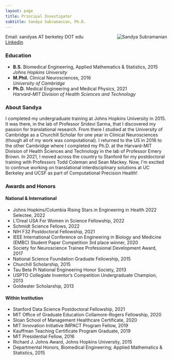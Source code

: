 ```yaml
---
layout: page
title: Principal Investigator
subtitle: Sandya Subramanian, Ph.D.
---
```


<img src="/assets/img/20220609_0469_SSubramanian_cropped.jpg"
style="float: right; margin-left: 2em;"
srcset="/assets/img/20220609_0469_SSubramanian_cropped.jpg 4124w, /assets/img/Ssubramanian_2000.jpg 2000w, /assets/img/Ssubramanian_1000.jpg 1000w, /assets/img/Ssubramanian_720.jpg 720w, /assets/img/SSubramanian_crop.jpg 500w, /assets/img/Ssubramanian_150.jpg 150w"
sizes="(min-width: 1501px) calc(25vw - 20px), ((min-width: 1101px) and (max-width: 1500px)) calc(30vw - 20px), ((min-width: 651px) and (max-width: 1100px)) calc(33vw - 20px), ((min-width: 300px) and (max-width: 650px)) calc(40vw - 20px), 150px"
alt="Sandya Subramanian">

Email: sandyas AT berkeley DOT edu\
[Linkedin](https://www.linkedin.com/in/sandya-subramanian/)

### Education
  - **B.S.** Biomedical Engineering, Applied Mathematics & Statistics, 2015\
    *Johns Hopkins University*
  - **M.Phil.** Clinical Neurosciences, 2016\
    *University of Cambridge*
  - **Ph.D.** Medical Engineering and Medical Physics, 2021\
    *Harvard-MIT Division of Health Sciences and Technology*

### About Sandya
I completed my undergraduate training at Johns Hopkins University in 2015. It was there, in the lab of Professor Sridevi Sarma, that I discovered my passion for translational research. From there I studied at the University of Cambridge as a Churchill Scholar for one year in Clinical Neurosciences (though all of my work was computational). I returned to the US in 2016 to the other Cambridge where I completed my Ph.D. at the Harvard-MIT Division of Health Sciences and Technology in the lab of Professor Emery Brown. In 2021, I moved across the country to Stanford for my postdoctoral training with Professors Todd Coleman and Sean Mackey. Now, I'm excited to continue working on translational interdisciplinary solutions at UC Berkeley and UCSF as part of Computational Precision Health!

### Awards and Honors

#### National & International 
- Johns Hopkins/Columbia Rising Stars in Engineering in Health 2022 Selectee, 2022
- L’Oreal USA For Women in Science Fellowship, 2022
- Schmidt Science Fellows, 2022
- NIH F32 Postdoctoral Fellowship, 2021
- IEEE International Conference on Engineering in Biology and Medicine (EMBC) Student Paper Competition 3rd place winner, 2020
- Society for Neuroscience Trainee Professional Development Award, 2017
- National Science Foundation Graduate Fellowship, 2015
- Churchill Scholarship, 2015
- Tau Beta Pi National Engineering Honor Society, 2013
- USPTO Collegiate Inventor’s Competition Undergraduate Champion, 2013
- Goldwater Scholarship, 2013

#### Within Institution
- Stanford Data Science Postdoctoral Fellowship, 2021
- MIT Office of Graduate Education Collamore-Rogers Fellowship, 2020
- Sloan School of Management Healthcare Certificate, 2020
- MIT Innovation Initiative IMPACT Program Fellow, 2019
- Kauffman Teaching Certificate Program Graduate, 2019
- MIT Presidential Fellow, 2016
- Richard J. Johns Award, Johns Hopkins University, 2015
- Departmental Honors, Biomedical Engineering; Applied Mathematics & Statistics, 2015


